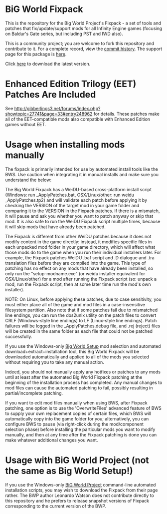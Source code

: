# BiG World Fixpack

This is the repository for the Big World Project's Fixpack - a set of tools and patches that fix/update/support mods for all Infinity Engine games (focusing on Baldur's Gate series, but including PST and IWD also).

This is a community project; you are welcome to fork this repository and contribute to it.  For a complete record, view the [commit history](https://github.com/BigWorldProject/Big-World-Fixpack/commits/master). The support page for this package is [here](http://www.shsforums.net/topic/56752-the-official-bwp-fixpack-thread/).

Click [here](https://github.com/BigWorldProject/Big-World-Fixpack/archive/master.zip) to download the latest version.

# Enhanced Edition Trilogy (EET) Patches Are Included

See http://gibberlings3.net/forums/index.php?showtopic=27741&page=33#entry248962 for details.  These patches make all of the EET-compatible mods also compatible with Enhanced Edition games without EET.

# Usage when installing mods manually

The fixpack is primarily intended for use by automated install tools like the BWS. Use caution when integrating it in manual installs and make sure you understand the below:

The Big World Fixpack has a WeiDU-based cross-platform install script (Windows: run _ApplyPatches.bat,  OSX/Linux/other:  run weidu _ApplyPatches.tp2) and will validate each patch before applying it by checking the VERSION of the target mod in your game folder and comparing it to the VERSION in the Fixpack patches.  If there is a mismatch, it will pause and ask you whether you want to patch anyway or skip that mod.  It is also safe to run the WeiDU Fixpack script multiple times, because it will skip mods that have already been patched.

The Fixpack is different from other WeiDU patches because it does not modify content in the game directly:  instead, it modifies specific files in each unpacked mod folder in your game directory, which will affect what those mods do to the game when you run their individual installers later.  For example, the Fixpack patches WeiDU .baf script and .D dialogue and .tra translation files before they are compiled into the game.  This type of patching has no effect on any mods that have already been installed, so only run the "setup-modname.exe" (or weidu installer equivalent for OSX/Linux/other) for a mod after running the Fixpack script (so:  unpack a mod, run the Fixpack script, then at some later time run the mod's own installer).

NOTE:  On Linux, before applying these patches, due to case sensitivity, you must either place all of the game and mod files in a case-insensitive filesystem partition.  Also note that if some patches fail due to mismatched line endings, you can run the dos2unix utility on the patch files to convert CRLF (Windows-style line endings) to LF (Linux-style line endings).  Patch failures will be logged in the _ApplyPatches.debug file, and .rej (reject) files will be created in the same folder as each file that could not be patched successfully.

If you use the Windows-only [Big World Setup](https://forums.beamdog.com/discussion/44476/tool-big-world-setup-bws-mod-manager-for-baldurs-gate-enhanced-edition-trilogy-for-windows/p1) mod selection and automated download+extract+installation tool, this Big World Fixpack will be downloaded automatically and applied to all of the mods you selected without requiring you to take any manual action.

Indeed, you should not manually apply any hotfixes or patches to any mods until at least after the automated Big World Fixpack patching at the beginning of the installation process has completed.  Any manual changes to mod files can cause the automated patching to fail, possibly resulting in partial/incomplete patching.

If you want to edit mod files manually when using BWS, after Fixpack patching, one option is to use the 'OverwriteFiles' advanced feature of BWS to supply your own replacement copies of certain files, which BWS will automatically copy into the game folder for you; alternatively, you can configure BWS to pause (via right-click during the mod/component selection phase) before installing the particular mods you want to modify manually, and then at any time after the Fixpack patching is done you can make whatever additional changes you want.

# Usage with BiG World Project (not the same as Big World Setup!)

If you use the Windows-only [BiG World Project](https://kerzenburg.baldurs-gate.eu/downloads.php?cat=10) command-line automated installation scripts, you may wish to download the Fixpack from their page rather.  The BWP author Leonardo Watson does not contribute directly to this repository and he prefers to release snapshot versions of Fixpack corresponding to the current version of the BWP.
